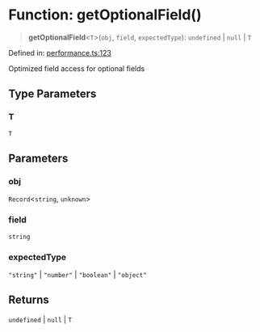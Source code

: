 # Function: getOptionalField()

> **getOptionalField**\<`T`\>(`obj`, `field`, `expectedType`): `undefined` \| `null` \| `T`

Defined in: [performance.ts:123](https://github.com/Nick2bad4u/dnsValidator/blob/main/src/performance.ts#L123)

Optimized field access for optional fields

## Type Parameters

### T

`T`

## Parameters

### obj

`Record`\<`string`, `unknown`\>

### field

`string`

### expectedType

`"string"` | `"number"` | `"boolean"` | `"object"`

## Returns

`undefined` \| `null` \| `T`
